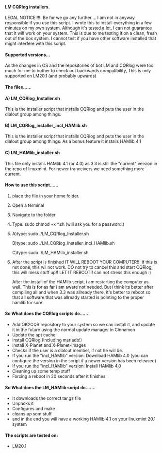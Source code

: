 #### LM CQRlog installers.
    
LEGAL NOTICE!!!!!
Be for we go any further.... I am not in anyway responsible if you use this script.
I wrote this to install everything in a few minutes on my own system.
Although it's tested a lot, I can not guarantee that it will work on your system.
This is due to me testing it on a clean, fresh out of the box system.
I cannot test if you have other software installed that might interfere with this script.

#### Supported versions...
As the changes in OS and the repositories of bot LM and CQRlog were too much for me to bother to check out backwards compatibility, 
This is only supported on LM20.1 (and probably upwards)


#### The files......

#### A) LM_CQRlog_Installer.sh
This is the installer script that installs CQRlog and puts the user in the dialout group among things.

#### B) LM_CQRlog_installer_incl_HAMlib.sh
This is the installer script that installs CQRlog and puts the user in the dialout group among things.
As a bonus feature it installs HAMlib 4.1

#### C) LM_HAMlib_installer.sh
This file only installs HAMlib 4.1 (or 4.0) as 3.3 is still the "current" version in the repo of linuxmint.
For newer tranceivers we need something more current.


#### How to use this script......

1.  place the file in your home folder.
2.  Open a terminal
3.  Navigate to the folder
4.  Type: sudo chmod +x *.sh  (will ask you for a password.)

5.  A)type: sudo ./LM_CQRlog_Installer.sh

    B)type: sudo ./LM_CQRlog_Installer_incl_HAMlib.sh

    C)type: sudo ./LM_HAMlib_installer.sh

6.  After the script is finished IT WILL REBOOT YOUR COMPUTER!!! 
    if this is not done, this wil not work. 
    DO not try to cancel this and start CQRlog, this will mess stuff up!!
    LET IT REBOOT!! can not stress this enough :)

    After the install of the HAMlib script, i am restarting the computer as well. 
    This is for as far i am aware not needed. But i think its better after compiling all and when 3.3 was allready there, 
    it's better to reboot so that all software that was allready started is pointing to the proper hamlib for sure.


#### So What does the CQRlog scripts do.......
- Add OK2CQR repository to your system so we can install it, and update it in the future using the normal update manager in Cinnamon
- Update the apt cache
- Install CQRlog (Including mariadb!)
- Install X-Planet and X-Planet-images
- Checks if the user is a dialout member, if not he will be.
- If you run the "incl_HAMlib" version: Download HAMlib 4.0 (you can configure the version in the script if a newer version has been released)
- If you run the "incl_HAMlib" version: Install HAMlib 4.0
- Cleaning up some temp stuff
- Forcing a reboot in 30 seconds after it finishes

#### So What does the LM_HAMlib script do.......
- It downloads the correct tar.gz file
- Unpacks it
- Configures and make
- cleans up som stuff
- and in the end you will have a working HAMlib 4.1 on your linuxmint 20.1 system

#### The scripts are tested on:
- LM20.1
